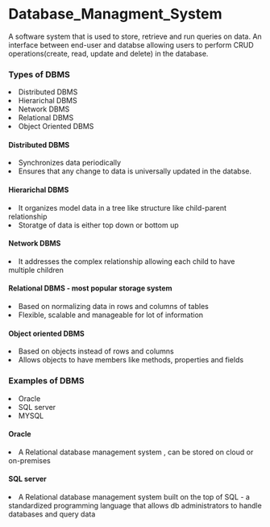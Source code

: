 # Database_Managment_System
<p> A software system that is used to store, retrieve and run queries on data. An interface between end-user and databse allowing users to perform CRUD operations(create, read, update and delete) in the database. 
  <h3> Types of DBMS </h3> 
  <li> Distributed DBMS </li> 
  <li> Hierarichal DBMS </li>
  <li> Network DBMS  </li>  
  <li> Relational DBMS  </li>  
  <li> Object Oriented DBMS  </li> 
  <h4> Distributed DBMS </h4> 
  <li> Synchronizes data periodically </li> 
  <li> Ensures that any change to data is universally updated in the databse.</li>
  <h4> Hierarichal DBMS  </h4> 
  <li> It organizes model data in a tree like structure like child-parent relationship </li> 
  <li> Storatge of data is either top down or bottom up</li> 
  <h4> Network DBMS  </h4> 
  <li> It addresses the complex relationship allowing each child to have multiple children</li> 
  <h4> Relational DBMS - most popular storage system  </h4> 
  <li> Based on  normalizing data in rows and columns of tables</li> 
  <li> Flexible, scalable and manageable for lot of information</li> 
  <h4> Object oriented DBMS  </h4> 
  <li> Based on objects instead of rows and columns</li> 
  <li> Allows objects to have members like methods, properties and fields</li> 
  <h3> Examples of DBMS </h3> 
  <li> Oracle</li> 
  <li> SQL server</li> 
  <li> MYSQL</li> 
  <h4> Oracle  </h4> 
  <li> A Relational database management system , can be stored on cloud or on-premises</li> 
  <h4> SQL server</h4> 
  <li> A Relational database management system built on the top of SQL - a standardized programming language that allows db administrators to handle databases and query data</li>   

